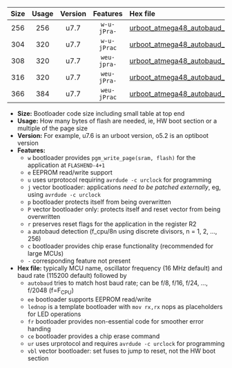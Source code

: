 |Size|Usage|Version|Features|Hex file|
|:-:|:-:|:-:|:-:|:--|
|256|256|u7.7|`w-u-jPra-`|[urboot_atmega48_autobaud_lednop_ur_vbl.hex](https://raw.githubusercontent.com/stefanrueger/urboot.hex/main/mcus/atmega48/autobaud/urboot_atmega48_autobaud_lednop_ur_vbl.hex)|
|304|320|u7.7|`w-u-jPrac`|[urboot_atmega48_autobaud_lednop_fr_ce_ur_vbl.hex](https://raw.githubusercontent.com/stefanrueger/urboot.hex/main/mcus/atmega48/autobaud/urboot_atmega48_autobaud_lednop_fr_ce_ur_vbl.hex)|
|308|320|u7.7|`weu-jpra-`|[urboot_atmega48_autobaud_ee_lednop_ur_vbl.hex](https://raw.githubusercontent.com/stefanrueger/urboot.hex/main/mcus/atmega48/autobaud/urboot_atmega48_autobaud_ee_lednop_ur_vbl.hex)|
|316|320|u7.7|`weu-jPra-`|[urboot_atmega48_autobaud_ee_ur_vbl.hex](https://raw.githubusercontent.com/stefanrueger/urboot.hex/main/mcus/atmega48/autobaud/urboot_atmega48_autobaud_ee_ur_vbl.hex)|
|366|384|u7.7|`weu-jPrac`|[urboot_atmega48_autobaud_ee_lednop_fr_ce_ur_vbl.hex](https://raw.githubusercontent.com/stefanrueger/urboot.hex/main/mcus/atmega48/autobaud/urboot_atmega48_autobaud_ee_lednop_fr_ce_ur_vbl.hex)|

- **Size:** Bootloader code size including small table at top end
- **Usage:** How many bytes of flash are needed, ie, HW boot section or a multiple of the page size
- **Version:** For example, u7.6 is an urboot version, o5.2 is an optiboot version
- **Features:**
  + `w` bootloader provides `pgm_write_page(sram, flash)` for the application at `FLASHEND-4+1`
  + `e` EEPROM read/write support
  + `u` uses urprotocol requiring `avrdude -c urclock` for programming
  + `j` vector bootloader: applications *need to be patched externally*, eg, using `avrdude -c urclock`
  + `p` bootloader protects itself from being overwritten
  + `P` vector bootloader only: protects itself and reset vector from being overwritten
  + `r` preserves reset flags for the application in the register R2
  + `a` autobaud detection (f_cpu/8n using discrete divisors, n = 1, 2, ..., 256)
  + `c` bootloader provides chip erase functionality (recommended for large MCUs)
  + `-` corresponding feature not present
- **Hex file:** typically MCU name, oscillator frequency (16 MHz default) and baud rate (115200 default) followed by
  + `autobaud` tries to match host baud rate; can be f/8, f/16, f/24, ..., f/2048 (f=F<sub>CPU</sub>)
  + `ee` bootloader supports EEPROM read/write
  + `lednop` is a template bootloader with `mov rx,rx` nops as placeholders for LED operations
  + `fr` bootloader provides non-essential code for smoother error handing
  + `ce` bootloader provides a chip erase command
  + `ur` uses urprotocol and requires `avrdude -c urclock` for programming
  + `vbl` vector bootloader: set fuses to jump to reset, not the HW boot section
